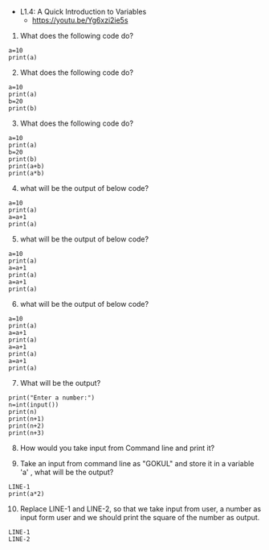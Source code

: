- L1.4: A Quick Introduction to Variables
    - https://youtu.be/Yg6xzi2ie5s


1) What does the following code do?
```
a=10
print(a)
```

2) What does the following code do?
```
a=10
print(a)
b=20
print(b)
```
3) What does the following code do?
```
a=10
print(a)
b=20
print(b)
print(a+b)
print(a*b)
```

4) what will be the output of below code?
```
a=10
print(a)
a=a+1
print(a)
```

5) what will be the output of below code?
```
a=10
print(a)
a=a+1
print(a)
a=a+1
print(a)
```
6) what will be the output of below code?
```
a=10
print(a)
a=a+1
print(a)
a=a+1
print(a)
a=a+1
print(a)
```


7) What will be the output?
```
print("Enter a number:")
n=int(input())
print(n)
print(n+1)
print(n+2)
print(n+3)
```

8) How would you take input from Command line and print it?

9) Take an input from command line as "GOKUL" and store it in a variable 'a' , what will be the output?
```
LINE-1
print(a*2)
```

10) Replace LINE-1 and LINE-2, so that we take input from user,  a number as input form user and we should print the square of the number as output.
```
LINE-1
LINE-2
```
